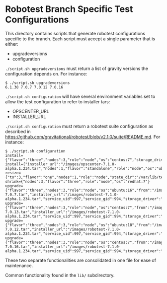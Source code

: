 # Robotest Branch Specific Test Configurations

This directory contains scripts that generate robotest configurations
specific to the branch. Each script must accept a single parameter that is
either:

 * upgradeversions
 * configuration

`./script.sh upgradeversions` must return a list of gravity versions the
configuration depends on.  For instance:

```
$ ./script.sh upgradeversions
6.1.38 7.0.7 7.0.12 7.0.16
```

`./script.sh configuration` will have several environment variables set to
allow the test configuration to refer to installer tars:
 * OPSCENTER_URL
 * INSTALLER_URL

`./script.sh configuration` must return a robotest suite configuration as described in
https://github.com/gravitational/robotest/blob/v2.1.0/suite/README.md.  For instance:

```
$ ./script.sh configuration
install={"flavor":"three","nodes":3,"role":"node","os":"centos:7","storage_driver":"overlay2"}
install={"installer_url":"/images/opscenter-7.1.0-alpha.1.234.tar","nodes":1,"flavor":"standalone","role":"node","os":"ubuntu:18","ops_advertise_addr":"example.com:443"}
resize={"to":3,"flavor":"one","nodes":1,"role":"node","state_dir":"/var/lib/telekube","os":"ubuntu:18","storage_driver":"overlay2"}
shrink={"nodes":3,"flavor":"three","role":"node","os":"redhat:7"}
upgrade={"flavor":"three","nodes":3,"role":"node","os":"ubuntu:16","from":"/images/robotest-7.0.7.tar","installer_url":"/images/robotest-7.1.0-alpha.1.234.tar","service_uid":997,"service_gid":994,"storage_driver":"overlay2"}
upgrade={"flavor":"three","nodes":3,"role":"node","os":"centos:7","from":"/images/robotest-7.0.13.tar","installer_url":"/images/robotest-7.1.0-alpha.1.234.tar","service_uid":997,"service_gid":994,"storage_driver":"overlay2"}
upgrade={"flavor":"three","nodes":3,"role":"node","os":"ubuntu:18","from":"/images/robotest-7.0.12.tar","installer_url":"/images/robotest-7.1.0-alpha.1.234.tar","service_uid":997,"service_gid":994,"storage_driver":"overlay2"}
upgrade={"flavor":"three","nodes":3,"role":"node","os":"centos:7","from":"/images/robotest-7.0.16.tar","installer_url":"/images/robotest-7.1.0-alpha.1.234.tar","service_uid":997,"service_gid":994,"storage_driver":"overlay2"}
```

These two separate functionalities are consolidated in one file for ease of
maintenance.

Common functionality found in the `lib/` subdirectory.
